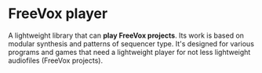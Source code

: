 <!--
Copyright (C) 2022 Серый MLGamer <Seriy-MLGamer@yandex.ru>

Copying and distribution of this file, with or without modification, are permitted in any medium without royalty provided the copyright notice and this notice are preserved. This file is offered as-is, without any warranty.
-->

# **FreeVox** player
A lightweight library that can **play FreeVox projects**. Its work is based on modular synthesis and patterns of sequencer type. It's designed for various programs and games that need a lightweight player for not less lightweight audiofiles (FreeVox projects).